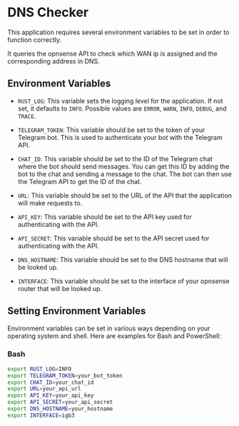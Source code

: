 # DNS Checker

This application requires several environment variables to be set in order to function correctly.

It queries the opnsense API to check which WAN ip is assigned and the corresponding address in DNS.

## Environment Variables

- `RUST_LOG`: This variable sets the logging level for the application. If not set, it defaults to `INFO`. Possible values are `ERROR`, `WARN`, `INFO`, `DEBUG`, and `TRACE`.

- `TELEGRAM_TOKEN`: This variable should be set to the token of your Telegram bot. This is used to authenticate your bot with the Telegram API.

- `CHAT_ID`: This variable should be set to the ID of the Telegram chat where the bot should send messages. You can get this ID by adding the bot to the chat and sending a message to the chat. The bot can then use the Telegram API to get the ID of the chat.

- `URL`: This variable should be set to the URL of the API that the application will make requests to.

- `API_KEY`: This variable should be set to the API key used for authenticating with the API.

- `API_SECRET`: This variable should be set to the API secret used for authenticating with the API.

- `DNS_HOSTNAME`: This variable should be set to the DNS hostname that will be looked up.

- `INTERFACE`: This variable should be set to the interface of your opnsense router that will be looked up.

## Setting Environment Variables

Environment variables can be set in various ways depending on your operating system and shell. Here are examples for Bash and PowerShell:

### Bash

```bash
export RUST_LOG=INFO
export TELEGRAM_TOKEN=your_bot_token
export CHAT_ID=your_chat_id
export URL=your_api_url
export API_KEY=your_api_key
export API_SECRET=your_api_secret
export DNS_HOSTNAME=your_hostname
export INTERFACE=igb3
```
